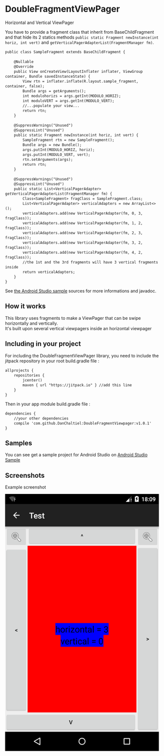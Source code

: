 # DoubleFragmentViewPager

Horizontal and Vertical ViewPager

You have to provide a fragment class that inherit from BaseChildFragment and that hide its 2 statics methods `public static Fragment newInstance(int horiz, int vert)` and `getVerticalPagerAdapterList(FragmentManager fm)`.  

```
public class SampleFragment extends BaseChildFragment {

    @Nullable
    @Override
    public View onCreateView(LayoutInflater inflater, ViewGroup container, Bundle savedInstanceState) {
        View rtn = inflater.inflate(R.layout.sample_fragment, container, false);
        Bundle args = getArguments();
        int modulohorizs = args.getInt(MODULO_HORIZ);
        int moduloVERT = args.getInt(MODULO_VERT);
        //...populate your view...
        return rtn;
    }

    @SuppressWarnings("Unused")
    @SuppressLint("Unused")
    public static Fragment newInstance(int horiz, int vert) {
        SampleFragment rtn = new SampleFragment();
        Bundle args = new Bundle();
        args.putInt(MODULO_HORIZ, horiz);
        args.putInt(MODULO_VERT, vert);
        rtn.setArguments(args);
        return rtn;
    }

    @SuppressWarnings("Unused")
    @SuppressLint("Unused")
    public static List<VerticalPagerAdapter> getVerticalPagerAdapterList(FragmentManager fm) {
        Class<SampleFragment> fragClass = SampleFragment.class;
        List<VerticalPagerAdapter> verticalAdapters = new ArrayList<>();
        verticalAdapters.add(new VerticalPagerAdapter(fm, 0, 3, fragClass));
        verticalAdapters.add(new VerticalPagerAdapter(fm, 1, 2, fragClass));
        verticalAdapters.add(new VerticalPagerAdapter(fm, 2, 3, fragClass));
        verticalAdapters.add(new VerticalPagerAdapter(fm, 3, 2, fragClass));
        verticalAdapters.add(new VerticalPagerAdapter(fm, 4, 2, fragClass));
        //the 1st and the 3rd fragments will have 3 vertical fragments inside
        return verticalAdapters;
    }
}
```    


See <a href="https://github.com/DanChaltiel/DoubleFragmentViewpager/tree/master/DoubleViewpagerSample">the Android Studio sample</a> sources for more informations and javadoc.


## How it works
This library uses fragments to make a ViewPager that can be swipe horizontally and vertically.  
It's built upon several vertical viewpagers inside an horizontal viewpager 


## Including in your project
For including the DoubleFragmentViewPager library, you need to include the jitpack repository in your root build.gradle file : 
```    
allprojects {
    repositories { 
        jcenter()
        maven { url "https://jitpack.io" } //add this line
    }
}
```

Then in your app module build.gradle file :
```
dependencies {
    //your other dependencies
    compile 'com.github.DanChaltiel:DoubleFragmentViewpager:v1.0.1'
}
```

## Samples
You can see get a sample project for Android Studio on <a href="https://github.com/DanChaltiel/DoubleFragmentViewpager/tree/master/DoubleViewpagerSample">Android Studio Sample</a>

## Screenshots
Example screenshot

<img src="images/screenshot.png">

